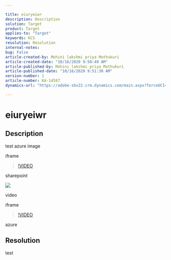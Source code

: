```yaml
---

title: eiuryeiwr  
description: Description  
solution: Target  
product: Target  
applies-to: "Target"  
keywords: KCS  
resolution: Resolution  
internal-notes:   
bug: False  
article-created-by: Mohini lakshmi priya Mothukuri  
article-created-date: "10/16/2020 9:50:49 AM"  
article-published-by: Mohini lakshmi priya Mothukuri  
article-published-date: "10/16/2020 9:51:30 AM"  
version-number: 1  
article-number: KA-14587  
dynamics-url: "https://adobe-sbx22.crm.dynamics.com/main.aspx?forceUCI=1&pagetype=entityrecord&etn=knowledgearticle&id=fc248311-950f-eb11-a813-000d3a98f7e7"

---
```


# eiuryeiwr

## Description

test azure image


iframe

>[!VIDEO](https://video.tv.adobe.com/v/18696?quality=9&learn=on)

sharepoint

![](https://adobe.sharepoint.com/sites/D365Attachments-Non-Prod/knowledgearticle/azure%20image%20test%202_B5CDDAE7860FEB11A813000D3A98F7E7/chat.PNG)

video
 

iframe

>[!VIDEO](https://video.tv.adobe.com/v/18696?quality=9&learn=on)

azure


## Resolution

test
